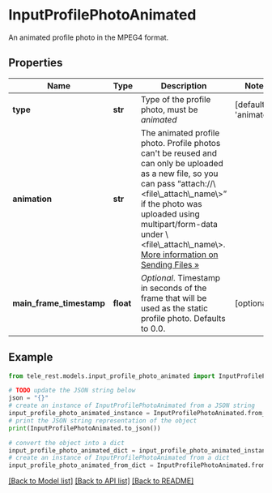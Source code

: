 # InputProfilePhotoAnimated

An animated profile photo in the MPEG4 format.

## Properties

Name | Type | Description | Notes
------------ | ------------- | ------------- | -------------
**type** | **str** | Type of the profile photo, must be *animated* | [default to 'animated']
**animation** | **str** | The animated profile photo. Profile photos can&#39;t be reused and can only be uploaded as a new file, so you can pass “attach://\\&lt;file\\_attach\\_name\\&gt;” if the photo was uploaded using multipart/form-data under \\&lt;file\\_attach\\_name\\&gt;. [More information on Sending Files »](https://core.telegram.org/bots/api/#sending-files) | 
**main_frame_timestamp** | **float** | *Optional*. Timestamp in seconds of the frame that will be used as the static profile photo. Defaults to 0.0. | [optional] 

## Example

```python
from tele_rest.models.input_profile_photo_animated import InputProfilePhotoAnimated

# TODO update the JSON string below
json = "{}"
# create an instance of InputProfilePhotoAnimated from a JSON string
input_profile_photo_animated_instance = InputProfilePhotoAnimated.from_json(json)
# print the JSON string representation of the object
print(InputProfilePhotoAnimated.to_json())

# convert the object into a dict
input_profile_photo_animated_dict = input_profile_photo_animated_instance.to_dict()
# create an instance of InputProfilePhotoAnimated from a dict
input_profile_photo_animated_from_dict = InputProfilePhotoAnimated.from_dict(input_profile_photo_animated_dict)
```
[[Back to Model list]](../README.md#documentation-for-models) [[Back to API list]](../README.md#documentation-for-api-endpoints) [[Back to README]](../README.md)


